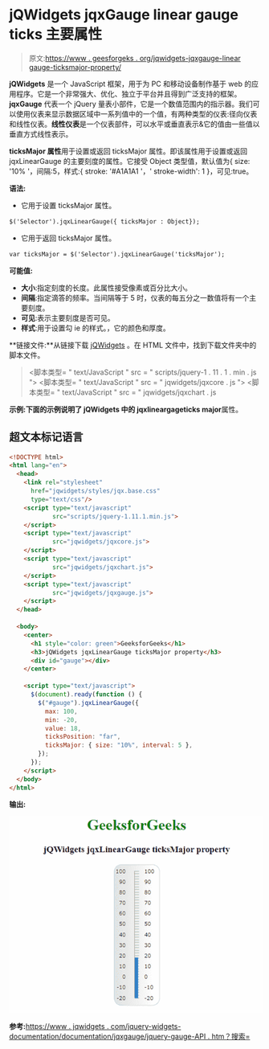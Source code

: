 # jQWidgets jqxGauge linear gauge ticks 主要属性

> 原文:[https://www . geesforgeks . org/jqwidgets-jqxgauge-linear gauge-ticksmajor-property/](https://www.geeksforgeeks.org/jqwidgets-jqxgauge-lineargauge-ticksmajor-property/)

**jQWidgets** 是一个 JavaScript 框架，用于为 PC 和移动设备制作基于 web 的应用程序。它是一个非常强大、优化、独立于平台并且得到广泛支持的框架。 **jqxGauge** 代表一个 jQuery 量表小部件，它是一个数值范围内的指示器。我们可以使用仪表来显示数据区域中一系列值中的一个值，有两种类型的仪表:径向仪表和线性仪表。**线性仪表**是一个仪表部件，可以水平或垂直表示&它的值由一些值以垂直方式线性表示。

**ticksMajor 属性**用于设置或返回 ticksMajor 属性。即该属性用于设置或返回 jqxLinearGauge 的主要刻度的属性。它接受 Object 类型值，默认值为{ size: '10% '，间隔:5，样式:{ stroke: '#A1A1A1 '，' stroke-width': 1 }，可见:true。

**语法:**

*   它用于设置 ticksMajor 属性。

```html
$('Selector').jqxLinearGauge({ ticksMajor : Object});
```

*   它用于返回 ticksMajor 属性。

```html
var ticksMajor = $('Selector').jqxLinearGauge('ticksMajor');
```

**可能值:**

*   **大小**:指定刻度的长度。此属性接受像素或百分比大小。
*   **间隔**:指定滴答的频率。当间隔等于 5 时，仪表的每五分之一数值将有一个主要刻度。
*   **可见**:表示主要刻度是否可见。
*   **样式**:用于设置勾 ie 的样式。，它的颜色和厚度。

**链接文件:**从链接下载 [jQWidgets](https://www.jqwidgets.com/download/Download) 。在 HTML 文件中，找到下载文件夹中的脚本文件。

> <link rel="”stylesheet”" href="”jqwidgets/styles/jqx.base.css”" type="”text/css”">
> <脚本类型= " text/JavaScript " src = " scripts/jquery-1 . 11 . 1 . min . js "></脚本类型>
> <脚本类型= " text/JavaScript " src = " jqwidgets/jqxcore . js "></脚本类型>
> <脚本类型= " text/JavaScript " src = " jqwidgets/jqxchart . js

**示例:**下面的示例说明了 jQWidgets 中的 jqxlineargage**ticks major**属性。

## 超文本标记语言

```html
<!DOCTYPE html>
<html lang="en">
  <head>
    <link rel="stylesheet"
      href="jqwidgets/styles/jqx.base.css"
      type="text/css"/>
    <script type="text/javascript" 
            src="scripts/jquery-1.11.1.min.js">
    </script>
    <script type="text/javascript" 
            src="jqwidgets/jqxcore.js">
    </script>
    <script type="text/javascript" 
            src="jqwidgets/jqxchart.js">
    </script>
    <script type="text/javascript" 
            src="jqwidgets/jqxgauge.js">
    </script>
  </head>

  <body>
    <center>
      <h1 style="color: green">GeeksforGeeks</h1>
      <h3>jQWidgets jqxLinearGauge ticksMajor property</h3>
      <div id="gauge"></div>
    </center>

    <script type="text/javascript">
      $(document).ready(function () {
        $("#gauge").jqxLinearGauge({
          max: 100,
          min: -20,
          value: 18,
          ticksPosition: "far",
          ticksMajor: { size: "10%", interval: 5 },
        });
      });
    </script>
  </body>
</html>
```

**输出:**

![](img/a5fc2e09f70e49f2794cd4c8c1c2e34b.png)

**参考:**[https://www . jqwidgets . com/jquery-widgets-documentation/documentation/jqxgauge/jquery-gauge-API . htm？搜索=](https://www.jqwidgets.com/jquery-widgets-documentation/documentation/jqxgauge/jquery-gauge-api.htm?search=)